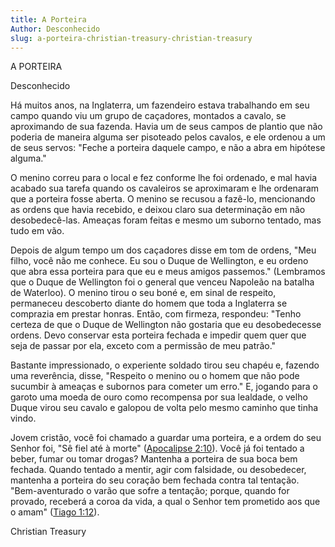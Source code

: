 ```yaml
---
title: A Porteira
Author: Desconhecido
slug: a-porteira-christian-treasury-christian-treasury
---
```


A PORTEIRA

Desconhecido

Há muitos anos, na Inglaterra, um fazendeiro estava trabalhando em seu campo quando viu um grupo de caçadores, montados a cavalo, se aproximando de sua fazenda. Havia um de seus campos de plantio que não poderia de maneira alguma ser pisoteado pelos cavalos, e ele ordenou a um de seus servos: &quot;Feche a porteira daquele campo, e não a abra em hipótese alguma.&quot;

O menino correu para o local e fez conforme lhe foi ordenado, e mal havia acabado sua tarefa quando os cavaleiros se aproximaram e lhe ordenaram que a porteira fosse aberta. O menino se recusou a fazê-lo, mencionando as ordens que havia recebido, e deixou claro sua determinação em não desobedecê-las. Ameaças foram feitas e mesmo um suborno tentado, mas tudo em vão.

Depois de algum tempo um dos caçadores disse em tom de ordens, &quot;Meu filho, você não me conhece. Eu sou o Duque de Wellington, e eu ordeno que abra essa porteira para que eu e meus amigos passemos.&quot; (Lembramos que o Duque de Wellington foi o general que venceu Napoleão na batalha de Waterloo). O menino tirou o seu boné e, em sinal de respeito, permaneceu descoberto diante do homem que toda a Inglaterra se comprazia em prestar honras. Então, com firmeza, respondeu: &quot;Tenho certeza de que o Duque de Wellington não gostaria que eu desobedecesse ordens. Devo conservar esta porteira fechada e impedir quem quer que seja de passar por ela, exceto com a permissão de meu patrão.&quot;

Bastante impressionado, o experiente soldado tirou seu chapéu e, fazendo uma reverência, disse, &quot;Respeito o menino ou o homem que não pode sucumbir à ameaças e subornos para cometer um erro.&quot; E, jogando para o garoto uma moeda de ouro como recompensa por sua lealdade, o velho Duque virou seu cavalo e galopou de volta pelo mesmo caminho que tinha vindo.

Jovem cristão, você foi chamado a guardar uma porteira, e a ordem do seu Senhor foi, &quot;Sê fiel até à morte&quot; ([Apocalipse 2:10](http://mysword.info/b?r=Rev_2:10)). Você já foi tentado a beber, fumar ou tomar drogas? Mantenha a porteira de sua boca bem fechada. Quando tentado a mentir, agir com falsidade, ou desobedecer, mantenha a porteira do seu coração bem fechada contra tal tentação. &quot;Bem-aventurado o varão que sofre a tentação; porque, quando for provado, receberá a coroa da vida, a qual o Senhor tem prometido aos que o amam&quot; ([Tiago 1:12](http://mysword.info/b?r=Jas_1:12)).

Christian Treasury